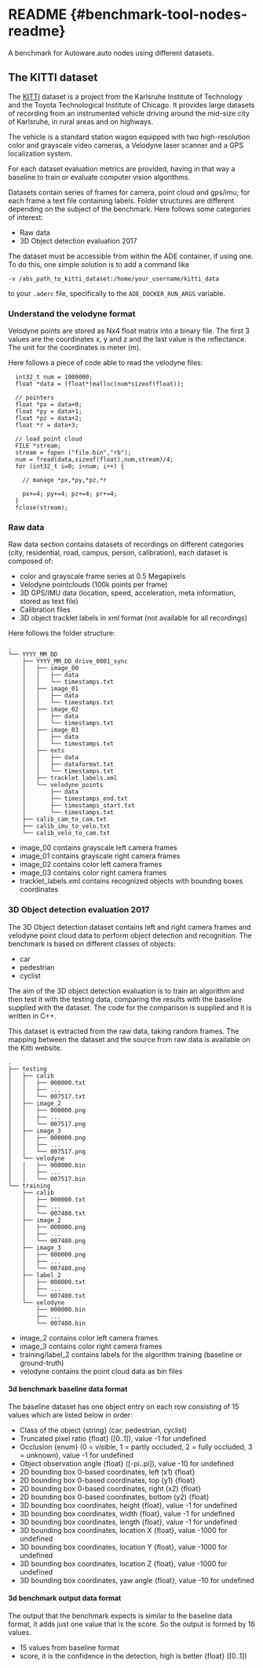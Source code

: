 README {#benchmark-tool-nodes-readme}
=============================

A benchmark for Autoware.auto nodes using different datasets.


## The KITTI dataset

The [KITTI](http://www.cvlibs.net/datasets/kitti/) dataset is a project from the
Karlsruhe Institute of Technology and the Toyota Technological Institute of
Chicago. It provides large datasets of recording from an instrumented vehicle
driving around the mid-size city of Karlsruhe, in rural areas and on highways.

The vehicle is a standard station wagon equipped with two high-resolution color
and grayscale video cameras, a Velodyne laser scanner and a GPS localization
system.

For each dataset evaluation metrics are provided, having in that way a baseline
to train or evaluate computer vision algorithms.

Datasets contain series of frames for camera, point cloud and gps/imu; for
each frame a text file containing labels. Folder structures are different
depending on the subject of the benchmark. Here follows some categories of
interest:

- Raw data
- 3D Object detection evaluation 2017

The dataset must be accessible from within the ADE container, if using one.
To do this, one simple solution is to add a command like
```
-v /abs_path_to_kitti_dataset:/home/your_username/kitti_data
```
to your `.aderc` file, specifically to the `ADE_DOCKER_RUN_ARGS` variable.

### Understand the velodyne format

Velodyne points are stored as Nx4 float matrix into a binary file.
The first 3 values are the coordinates x, y and z and the last value is the
reflectance.
The unit for the coordinates is meter (m).

Here follows a piece of code able to read the velodyne files:

```{cpp}
  int32_t num = 1000000;
  float *data = (float*)malloc(num*sizeof(float));

  // pointers
  float *px = data+0;
  float *py = data+1;
  float *pz = data+2;
  float *r = data+3;

  // load point cloud
  FILE *stream;
  stream = fopen ("file.bin","rb");
  num = fread(data,sizeof(float),num,stream)/4;
  for (int32_t i=0; i<num; i++) {

    // manage *px,*py,*pz,*r

    px+=4; py+=4; pz+=4; pr+=4;
  }
  fclose(stream);
```

### Raw data

Raw data section contains datasets of recordings on different categories (city,
residential, road, campus, person, calibration), each dataset is composed of:

- color and grayscale frame series at 0.5 Megapixels
- Velodyne pointclouds (100k points per frame)
- 3D GPS/IMU data (location, speed, acceleration, meta information,
  stored as text file)
- Calibration files
- 3D object tracklet labels in xml format (not available for all recordings)

Here follows the folder structure:

```
.
└── YYYY_MM_DD
    ├── YYYY_MM_DD_drive_0001_sync
    │   ├── image_00
    │   │   ├── data
    │   │   └── timestamps.txt
    │   ├── image_01
    │   │   ├── data
    │   │   └── timestamps.txt
    │   ├── image_02
    │   │   ├── data
    │   │   └── timestamps.txt
    │   ├── image_03
    │   │   ├── data
    │   │   └── timestamps.txt
    │   ├── oxts
    │   │   ├── data
    │   │   ├── dataformat.txt
    │   │   └── timestamps.txt
    │   ├── tracklet_labels.xml
    │   └── velodyne_points
    │       ├── data
    │       ├── timestamps_end.txt
    │       ├── timestamps_start.txt
    │       └── timestamps.txt
    ├── calib_cam_to_cam.txt
    ├── calib_imu_to_velo.txt
    └── calib_velo_to_cam.txt
```
* image_00 contains grayscale left camera frames
* image_01 contains grayscale right camera frames
* image_02 contains color left camera frames
* image_03 contains color right camera frames
* tracklet_labels.xml contains recognized objects with bounding boxes coordinates

### 3D Object detection evaluation 2017

The 3D Object detection dataset contains left and right camera frames and
velodyne point cloud data to perform object detection and recognition.
The benchmark is based on different classes of objects:

- car
- pedestrian
- cyclist

The aim of the 3D object detection evaluation is to train an algorithm and then
test it with the testing data, comparing the results with the baseline supplied
with the dataset.
The code for the comparison is supplied and it is written in C++.

This dataset is extracted from the raw data, taking random frames. The mapping
between the dataset and the source from raw data is available on the Kitti
website.

```
.
├── testing
│   ├── calib
│   │   ├── 000000.txt
│   │   ├── ...
│   │   └── 007517.txt
│   ├── image_2
│   │   ├── 000000.png
│   │   ├── ...
│   │   └── 007517.png
│   ├── image_3
│   │   ├── 000000.png
│   │   ├── ...
│   │   └── 007517.png
│   └── velodyne
│   │   ├── 000000.bin
│   │   ├── ...
│   │   └── 007517.bin
└── training
    ├── calib
    │   ├── 000000.txt
    │   ├── ...
    │   └── 007480.txt
    ├── image_2
    │   ├── 000000.png
    │   ├── ...
    │   └── 007480.png
    ├── image_3
    │   ├── 000000.png
    │   ├── ...
    │   └── 007480.png
    ├── label_2
    │   ├── 000000.txt
    │   ├── ...
    │   └── 007480.txt
    └── velodyne
        ├── 000000.bin
        ├── ...
        └── 007480.bin
```

- image_2 contains color left camera frames
- image_3 contains color right camera frames
- training/label_2 contains labels for the algorithm training (baseline or
  ground-truth)
- velodyne contains the point cloud data as bin files


#### 3d benchmark baseline data format

The baseline dataset has one object entry on each row consisting of 15 values
which are listed below in order:

- Class of the object {string} (car, pedestrian, cyclist)
- Truncated pixel ratio {float} ([0..1]), value -1 for undefined
- Occlusion {enum} (0 = visible, 1 = partly occluded, 2 = fully occluded,
  3 = unknown), value -1 for undefined
- Object observation angle {float} ([-pi..pi]), value -10 for undefined
- 2D bounding box 0-based coordinates, left (x1) {float}
- 2D bounding box 0-based coordinates, top (y1) {float}
- 2D bounding box 0-based coordinates, right (x2) {float}
- 2D bounding box 0-based coordinates, bottom (y2) {float}
- 3D bounding box coordinates, height {float}, value -1 for undefined
- 3D bounding box coordinates, width {float}, value -1 for undefined
- 3D bounding box coordinates, length {float}, value -1 for undefined
- 3D bounding box coordinates, location X {float}, value -1000 for undefined
- 3D bounding box coordinates, location Y {float}, value -1000 for undefined
- 3D bounding box coordinates, location Z {float}, value -1000 for undefined
- 3D bounding box coordinates, yaw angle {float}, value -10 for undefined

#### 3d benchmark output data format

The output that the benchmark expects is similar to the baseline data format, it
adds just one value that is the score. So the output is formed by 16 values.

- 15 values from baseline format
- score, it is the confidence in the detection, high is better {float} ([0..1])
